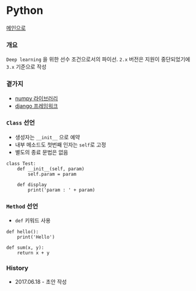 # Python

[메인으로]()

### 개요

`Deep learning` 을 위한 선수 조건으로서의 파이선. `2.x` 버전은 지원이 중단되었기에 `3.x` 기준으로 작성

### 곁가지
-  [numpy 라이브러리]()
-  [django 프레임워크]()


### `Class` 선언
- 생성자는 `__init__` 으로 예약
- 내부 메소드도 첫번째 인자는 `self`로 고정
- 별도의 종료 문법은 없음
```
class Test:
	def __init__(self, param)
    	self.param = param

	def display
    	print('param : ' + param)
```

### `Method` 선언
- `def` 키워드 사용
```
def hello():
	print('Hello')
    
def sum(x, y):
	return x + y    
```


### History

- 2017.06.18 - 초안 작성 

